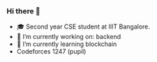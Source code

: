 ### Hi there 👋

<!--
**Aaryan-Ajith-Dev/Aaryan-Ajith-Dev** is a ✨ _special_ ✨ repository because its `README.md` (this file) appears on your GitHub profile.

Here are some ideas to get you started:
- 👯 I’m looking to collaborate on : 
- 🤔 I’m looking for help with : 
- 💬 Ask me about ...
- 📫 How to reach me: 
-->
- 🎓 Second year CSE student at IIIT Bangalore.
- 🔭 I’m currently working on: backend
- 🌱 I’m currently learning blockchain
- Codeforces 1247 (pupil)
<!--- ⚡ Fun fact: A backend developer who likes react(ion)
